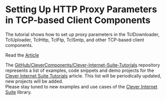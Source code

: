 # Setting Up HTTP Proxy Parameters in TCP-based Client Components

The tutorial shows how to set up proxy parameters in the TclDownloader, TclUploader, TclHttp, TclFtp, TclSmtp, and other TCP-based client components.   

Read the [Article](https://www.clevercomponents.com/portal/kb/a21/setting-up-http-proxy-parameters-in-tcp-based-client-components.aspx)   

The [GitHub/CleverComponents/Clever-Internet-Suite-Tutorials](https://github.com/CleverComponents/Clever-Internet-Suite-Tutorials) repository represents a list of examples, code snippets and demo projects for the [Clever Internet Suite Tutorials](https://www.clevercomponents.com/articles/article035/) article. This list will be periodically updated, new projects will be added.   
Please stay tuned to new examples and use cases of the [Clever Internet Suite](https://www.clevercomponents.com/products/inetsuite/) library.
